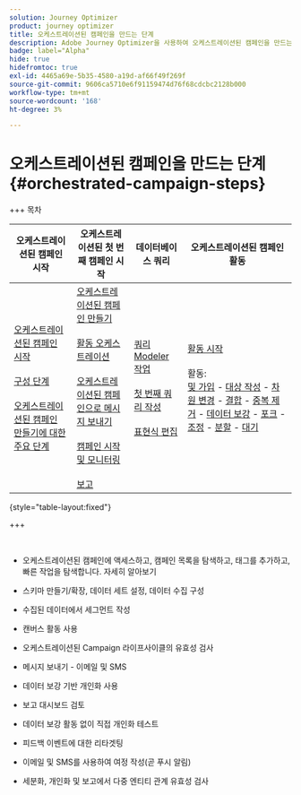 ```yaml
---
solution: Journey Optimizer
product: journey optimizer
title: 오케스트레이션된 캠페인을 만드는 단계
description: Adobe Journey Optimizer을 사용하여 오케스트레이션된 캠페인을 만드는 주요 단계를 알아봅니다
badge: label="Alpha"
hide: true
hidefromtoc: true
exl-id: 4465a69e-5b35-4580-a19d-af66f49f269f
source-git-commit: 9606ca5710e6f91159474d76f68cdcbc2128b000
workflow-type: tm+mt
source-wordcount: '168'
ht-degree: 3%

---
```


# 오케스트레이션된 캠페인을 만드는 단계 {#orchestrated-campaign-steps}

+++ 목차

| 오케스트레이션된 캠페인 시작 | 오케스트레이션된 첫 번째 캠페인 시작 | 데이터베이스 쿼리 | 오케스트레이션된 캠페인 활동 |
|---|---|---|---|
| [오케스트레이션된 캠페인 시작](gs-orchestrated-campaigns.md)<br/><br/>[구성 단계](configuration-steps.md)<br/><br/>[오케스트레이션된 캠페인 만들기에 대한 주요 단계](gs-campaign-creation.md) | [오케스트레이션된 캠페인 만들기](create-orchestrated-campaign.md)<br/><br/>[활동 오케스트레이션](orchestrate-activities.md)<br/><br/>[오케스트레이션된 캠페인으로 메시지 보내기](send-messages.md)<br/><br/>[캠페인 시작 및 모니터링](start-monitor-campaigns.md)<br/><br/>[보고](reporting-campaigns.md) | [쿼리 Modeler 작업](orchestrated-query-modeler.md)<br/><br/>[첫 번째 쿼리 작성](build-query.md)<br/><br/>[표현식 편집](edit-expressions.md) | [활동 시작](activities/about-activities.md)<br/><br/>활동:<br/>[및 가입](activities/and-join.md) - [대상 작성](activities/build-audience.md) - [차원 변경](activities/change-dimension.md) - [결합](activities/combine.md) - [중복 제거](activities/deduplication.md) - [데이터 보강](activities/enrichment.md) - [포크](activities/fork.md) - [조정](activities/reconciliation.md) - [분할](activities/split.md) - [대기](activities/wait.md) |

{style="table-layout:fixed"}

+++

<br/>

* 오케스트레이션된 캠페인에 액세스하고, 캠페인 목록을 탐색하고, 태그를 추가하고, 빠른 작업을 탐색합니다. 자세히 알아보기
* 스키마 만들기/확장, 데이터 세트 설정, 데이터 수집 구성

* 수집된 데이터에서 세그먼트 작성
* 캔버스 활동 사용
* 오케스트레이션된 Campaign 라이프사이클의 유효성 검사

* 메시지 보내기 - 이메일 및 SMS
* 데이터 보강 기반 개인화 사용
* 보고 대시보드 검토

* 데이터 보강 활동 없이 직접 개인화 테스트
* 피드백 이벤트에 대한 리타겟팅
* 이메일 및 SMS를 사용하여 여정 작성(곧 푸시 알림)

* 세분화, 개인화 및 보고에서 다중 엔티티 관계 유효성 검사



